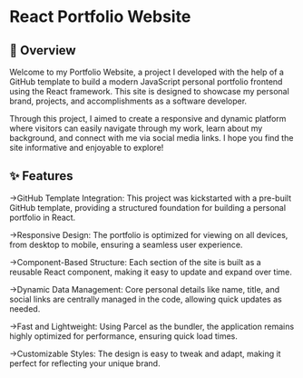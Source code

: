 # React Portfolio Website
## 🌟 Overview
Welcome to my Portfolio Website, a project I developed with the help of a GitHub template to build a modern JavaScript personal portfolio frontend using the React framework. This site is designed to showcase my personal brand, projects, and accomplishments as a software developer.

Through this project, I aimed to create a responsive and dynamic platform where visitors can easily navigate through my work, learn about my background, and connect with me via social media links. I hope you find the site informative and enjoyable to explore!

## ✨ Features

->GitHub Template Integration: This project was kickstarted with a pre-built GitHub template, providing a structured foundation for building a personal portfolio in React.

->Responsive Design: The portfolio is optimized for viewing on all devices, from desktop to mobile, ensuring a seamless user experience.

->Component-Based Structure: Each section of the site is built as a reusable React component, making it easy to update and expand over time.

->Dynamic Data Management: Core personal details like name, title, and social links are centrally managed in the code, allowing quick updates as needed.

->Fast and Lightweight: Using Parcel as the bundler, the application remains highly optimized for performance, ensuring quick load times.

->Customizable Styles: The design is easy to tweak and adapt, making it perfect for reflecting your unique brand.
